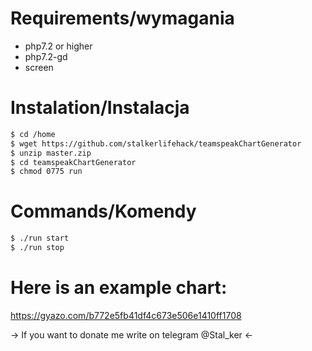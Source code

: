 # Requirements/wymagania
  - php7.2 or higher
  - php7.2-gd
  - screen

# Instalation/Instalacja
```sh
$ cd /home
$ wget https://github.com/stalkerlifehack/teamspeakChartGenerator
$ unzip master.zip
$ cd teamspeakChartGenerator
$ chmod 0775 run
```

# Commands/Komendy
```sh
$ ./run start
$ ./run stop
```


# Here is an example chart:
https://gyazo.com/b772e5fb41df4c673e506e1410ff1708

-> If you want to donate me write on telegram @Stal_ker <-
